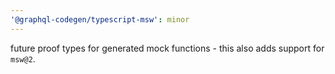 ```yaml
---
'@graphql-codegen/typescript-msw': minor
---
```


future proof types for generated mock functions - this also adds support for `msw@2`. 
